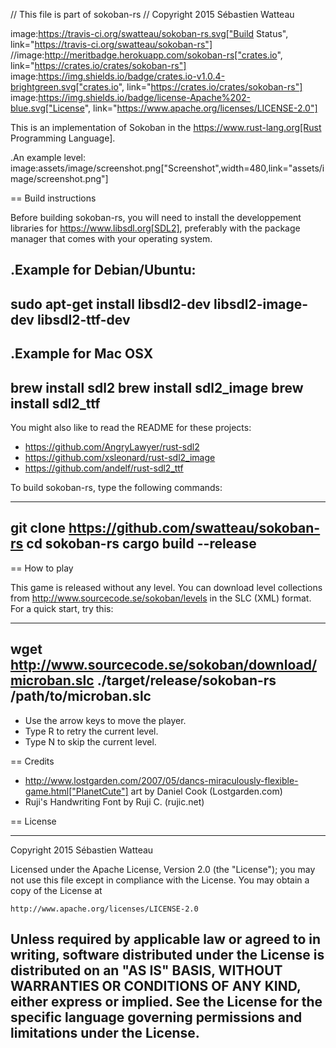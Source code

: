 // This file is part of sokoban-rs
// Copyright 2015 Sébastien Watteau

image:https://travis-ci.org/swatteau/sokoban-rs.svg["Build Status", link="https://travis-ci.org/swatteau/sokoban-rs"]
//image:http://meritbadge.herokuapp.com/sokoban-rs["crates.io", link="https://crates.io/crates/sokoban-rs"]
image:https://img.shields.io/badge/crates.io-v1.0.4-brightgreen.svg["crates.io", link="https://crates.io/crates/sokoban-rs"]
image:https://img.shields.io/badge/license-Apache%202-blue.svg["License", link="https://www.apache.org/licenses/LICENSE-2.0"]

This is an implementation of Sokoban in the https://www.rust-lang.org[Rust Programming Language].

.An example level:
image:assets/image/screenshot.png["Screenshot",width=480,link="assets/image/screenshot.png"]

== Build instructions

Before building sokoban-rs, you will need to install the developpement libraries for https://www.libsdl.org[SDL2], preferably with the package manager that comes
with your operating system.

.Example for Debian/Ubuntu:
----
sudo apt-get install libsdl2-dev libsdl2-image-dev libsdl2-ttf-dev
----

.Example for Mac OSX
----
brew install sdl2
brew install sdl2_image
brew install sdl2_ttf
----

You might also like to read the README for these projects:

* https://github.com/AngryLawyer/rust-sdl2
* https://github.com/xsleonard/rust-sdl2_image
* https://github.com/andelf/rust-sdl2_ttf

To build sokoban-rs, type the following commands:

----
git clone https://github.com/swatteau/sokoban-rs
cd sokoban-rs
cargo build --release
----

== How to play

This game is released without any level. You can download level collections from http://www.sourcecode.se/sokoban/levels in the SLC (XML) format. For a quick start, try this:

----
wget http://www.sourcecode.se/sokoban/download/microban.slc
./target/release/sokoban-rs /path/to/microban.slc
----

* Use the arrow keys to move the player.
* Type R to retry the current level.
* Type N to skip the current level.

== Credits

* http://www.lostgarden.com/2007/05/dancs-miraculously-flexible-game.html["PlanetCute"] art by Daniel Cook (Lostgarden.com)
* Ruji's Handwriting Font by Ruji C. (rujic.net)

== License

----
Copyright 2015 Sébastien Watteau

Licensed under the Apache License, Version 2.0 (the "License");
you may not use this file except in compliance with the License.
You may obtain a copy of the License at

    http://www.apache.org/licenses/LICENSE-2.0

Unless required by applicable law or agreed to in writing, software
distributed under the License is distributed on an "AS IS" BASIS,
WITHOUT WARRANTIES OR CONDITIONS OF ANY KIND, either express or implied.
See the License for the specific language governing permissions and
limitations under the License.
----
